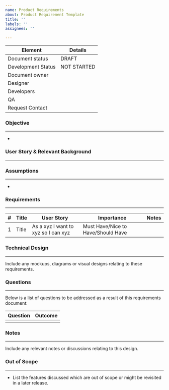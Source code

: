 ```yaml
---
name: Product Requirements
about: Product Requirement Template
title: ''
labels: ''
assignees: ''

---
```


|Element|Details|
|----|----|
| Document status | DRAFT |
| Development Status | NOT STARTED |
| Document owner |  |
| Designer |  |
| Developers | |
| QA | |
| Request Contact |  |

### Objective
---------

-   

### User Story & Relevant Background
--------------------------------


### Assumptions
-----------

-   

### Requirements
------------

| # | Title | User Story | Importance | Notes |
|----|----|----|----|----|
| 1 | Title |As a xyz I want to xyz so I can xyz | Must Have/Nice to Have/Should Have|  |

### Technical Design
----------------

Include any mockups, diagrams or visual designs relating to these requirements.

### Questions
---------

Below is a list of questions to be addressed as a result of this requirements document:

| Question | Outcome |
|----|----|
|  |  |

### Notes
-----

Include any relevant notes or discussions relating to this design.

### Out of Scope
------------

-   List the features discussed which are out of scope or might be revisited in a later release.
